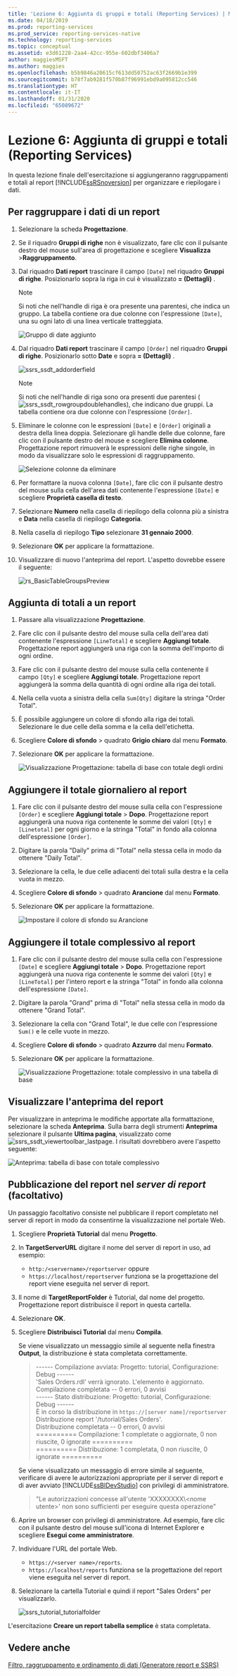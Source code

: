 ```yaml
---
title: 'Lezione 6: Aggiunta di gruppi e totali (Reporting Services) | Microsoft Docs'
ms.date: 04/18/2019
ms.prod: reporting-services
ms.prod_service: reporting-services-native
ms.technology: reporting-services
ms.topic: conceptual
ms.assetid: e3d61228-2aa4-42cc-955e-602dbf3406a7
author: maggiesMSFT
ms.author: maggies
ms.openlocfilehash: b5b9846a20615cf613dd50752ac63f2669b1e399
ms.sourcegitcommit: b78f7ab9281f570b87f96991ebd9a095812cc546
ms.translationtype: HT
ms.contentlocale: it-IT
ms.lasthandoff: 01/31/2020
ms.locfileid: "65089672"
---
```

# <a name="lesson-6-adding-grouping-and-totals-reporting-services"></a>Lezione 6: Aggiunta di gruppi e totali (Reporting Services)

In questa lezione finale dell'esercitazione si aggiungeranno raggruppamenti e totali al report [!INCLUDE[ssRSnoversion](../includes/ssrsnoversion-md.md)] per organizzare e riepilogare i dati.  

## <a name="to-group-data-in-a-report"></a>Per raggruppare i dati di un report

1. Selezionare la scheda **Progettazione**.
2. Se il riquadro **Gruppi di righe** non è visualizzato, fare clic con il pulsante destro del mouse sull'area di progettazione e scegliere **Visualizza** >**Raggruppamento**.
3. Dal riquadro **Dati report** trascinare il campo `[Date]` nel riquadro **Gruppi di righe**. Posizionarlo sopra la riga in cui è visualizzato **= (Dettagli)** .

    > [!NOTE]
    > Si noti che nell'handle di riga è ora presente una parentesi, che indica un gruppo. La tabella contiene ora due colonne con l'espressione `[Date]`, una su ogni lato di una linea verticale tratteggiata.
    >
    >![Gruppo di date aggiunto](media/rs-basictablegroups1design.png "Gruppo di date aggiunto")
4. Dal riquadro **Dati report** trascinare il campo `[Order]` nel riquadro **Gruppi di righe**. Posizionarlo sotto **Date** e sopra **= (Dettagli)** .

    ![ssrs_ssdt_addorderfield](media/ssrs-ssdt-addorderfield.png)

    > [!NOTE]
    > Si noti che nell'handle di riga sono ora presenti due parentesi (![ssrs_ssdt_rowgroupdoublehandles](media/ssrs-ssdt-rowgroupdoublehandles.png)), che indicano due gruppi. La tabella contiene ora due colonne con l'espressione `[Order]`.

5. Eliminare le colonne con le espressioni `[Date]` e `[Order]` originali a destra della linea doppia. Selezionare gli handle delle due colonne, fare clic con il pulsante destro del mouse e scegliere **Elimina colonne**. Progettazione report rimuoverà le espressioni delle righe singole, in modo da visualizzare solo le espressioni di raggruppamento.

    ![Selezione colonne da eliminare](media/rs-basictablegroupsdeletecols.gif "Selezione colonne da eliminare")

6. Per formattare la nuova colonna `[Date]`, fare clic con il pulsante destro del mouse sulla cella dell'area dati contenente l'espressione `[Date]` e scegliere **Proprietà casella di testo**.
7. Selezionare **Numero** nella casella di riepilogo della colonna più a sinistra e **Data** nella casella di riepilogo **Categoria**.
8. Nella casella di riepilogo **Tipo** selezionare **31 gennaio 2000**.
9. Selezionare **OK** per applicare la formattazione.
10. Visualizzare di nuovo l'anteprima del report. L'aspetto dovrebbe essere il seguente:

    ![rs_BasicTableGroupsPreview](media/rs-basictablegroupspreview.png)

## <a name="adding-totals-to-a-report"></a>Aggiunta di totali a un report

1. Passare alla visualizzazione **Progettazione**.
2. Fare clic con il pulsante destro del mouse sulla cella dell'area dati contenente l'espressione `[LineTotal]` e scegliere **Aggiungi totale**. Progettazione report aggiungerà una riga con la somma dell'importo di ogni ordine.
3. Fare clic con il pulsante destro del mouse sulla cella contenente il campo `[Qty]` e scegliere **Aggiungi totale**. Progettazione report aggiungerà la somma della quantità di ogni ordine alla riga dei totali.
4. Nella cella vuota a sinistra della cella `Sum[Qty]` digitare la stringa "Order Total".
5. È possibile aggiungere un colore di sfondo alla riga dei totali. Selezionare le due celle della somma e la cella dell'etichetta.  
6. Scegliere **Colore di sfondo** > quadrato **Grigio chiaro** dal menu **Formato**.
7. Selezionare **OK** per applicare la formattazione.

   ![Visualizzazione Progettazione: tabella di base con totale degli ordini](media/rs-basictablesumlinetotaldesign.gif "Visualizzazione Progettazione: tabella di base con totale degli ordini")

## <a name="add-the-daily-total-to-the-report"></a>Aggiungere il totale giornaliero al report

1. Fare clic con il pulsante destro del mouse sulla cella con l'espressione `[Order]` e scegliere **Aggiungi totale** > **Dopo**. Progettazione report aggiungerà una nuova riga contenente le somme dei valori `[Qty]` e `[Linetotal]` per ogni giorno e la stringa "Total" in fondo alla colonna dell'espressione `[Order]`.
2. Digitare la parola "Daily" prima di "Total" nella stessa cella in modo da ottenere "Daily Total".
3. Selezionare la cella, le due celle adiacenti dei totali sulla destra e la cella vuota in mezzo.
4. Scegliere **Colore di sfondo** > quadrato **Arancione** dal menu **Formato**.
5. Selezionare **OK** per applicare la formattazione.

   ![Impostare il colore di sfondo su Arancione](media/rs-basictablesumdaytotaldesign.gif "rs_BasicTableSumDayTotalDesign")

## <a name="add-the-grand-total-to-the-report"></a>Aggiungere il totale complessivo al report

1. Fare clic con il pulsante destro del mouse sulla cella con l'espressione `[Date]` e scegliere **Aggiungi totale** > **Dopo**. Progettazione report aggiungerà una nuova riga contenente le somme dei valori `[Qty]` e `[LineTotal]` per l'intero report e la stringa "Total" in fondo alla colonna dell'espressione `[Date]`.
2. Digitare la parola "Grand" prima di "Total" nella stessa cella in modo da ottenere "Grand Total".
3. Selezionare la cella con "Grand Total", le due celle con l'espressione `Sum()` e le celle vuote in mezzo.
4. Scegliere **Colore di sfondo** > quadrato **Azzurro** dal menu **Formato**.
5. Selezionare **OK** per applicare la formattazione.

    ![Visualizzazione Progettazione: totale complessivo in una tabella di base](media/rs-basictablesumgrandtotaldesign.gif "Visualizzazione Progettazione: totale complessivo in una tabella di base")

## <a name="preview-the-report"></a>Visualizzare l'anteprima del report

Per visualizzare in anteprima le modifiche apportate alla formattazione, selezionare la scheda **Anteprima**. Sulla barra degli strumenti **Anteprima** selezionare il pulsante **Ultima pagina**, visualizzato come ![ssrs_ssdt_viewertoolbar_lastpage](media/ssrs-ssdt-viewertoolbar-lastpage.png). I risultati dovrebbero avere l'aspetto seguente:

   ![Anteprima: tabella di base con totale complessivo](media/rs-basictablesumgrandtotalpreview.gif "Anteprima: tabella di base con totale complessivo")

## <a name="publishing-the-report-to-the-report-server-optional"></a>Pubblicazione del report nel *server di report* (facoltativo)

Un passaggio facoltativo consiste nel pubblicare il report completato nel server di report in modo da consentirne la visualizzazione nel portale Web.

1. Scegliere **Proprietà Tutorial** dal menu **Progetto**.
2. In **TargetServerURL** digitare il nome del server di report in uso, ad esempio:
    - `http:/<servername>/reportserver` oppure
    - `https://localhost/reportserver` funziona se la progettazione del report viene eseguita nel server di report.

3. Il nome di **TargetReportFolder** è Tutorial, dal nome del progetto. Progettazione report distribuisce il report in questa cartella.
4. Selezionare **OK**.
5. Scegliere **Distribuisci Tutorial** dal menu **Compila**.

    Se viene visualizzato un messaggio simile al seguente nella finestra **Output**, la distribuzione è stata completata correttamente.

    > ------ Compilazione avviata: Progetto: tutorial, Configurazione: Debug ------  
    > 'Sales Orders.rdl' verrà ignorato. L'elemento è aggiornato.  
    > Compilazione completata -- 0 errori, 0 avvisi  
    > ------ Stato distribuzione: Progetto: tutorial, Configurazione: Debug ------  
    > È in corso la distribuzione in `https://[server name]/reportserver`  
    > Distribuzione report '/tutorial/Sales Orders'.  
    > Distribuzione completata -- 0 errori, 0 avvisi  
    > ========== Compilazione: 1 completate o aggiornate, 0 non riuscite, 0 ignorate ==========  
    > ========== Distribuzione: 1 completata, 0 non riuscite, 0 ignorate ==========  

    Se viene visualizzato un messaggio di errore simile al seguente, verificare di avere le autorizzazioni appropriate per il server di report e di aver avviato [!INCLUDE[ssBIDevStudio](../includes/ssbidevstudio-md.md)] con privilegi di amministratore.
    >
    > "Le autorizzazioni concesse all'utente 'XXXXXXXX\\&lt;nome utente&gt;' non sono sufficienti per eseguire questa operazione"

6. Aprire un browser con privilegi di amministratore. Ad esempio, fare clic con il pulsante destro del mouse sull'icona di Internet Explorer e scegliere **Esegui come amministratore**.
7. Individuare l'URL del portale Web.
   - `https://<server name>/reports`.
   - `https://localhost/reports` funziona se la progettazione del report viene eseguita nel server di report.

8. Selezionare la cartella Tutorial e quindi il report "Sales Orders" per visualizzarlo.

    ![ssrs_tutorial_tutorialfolder](media/ssrs-tutorial-tutorialfolder.png)  

L'esercitazione **Creare un report tabella semplice** è stata completata.

## <a name="see-also"></a>Vedere anche

[Filtro, raggruppamento e ordinamento di dati &#40;Generatore report e SSRS&#41;](report-design/filter-group-and-sort-data-report-builder-and-ssrs.md)
